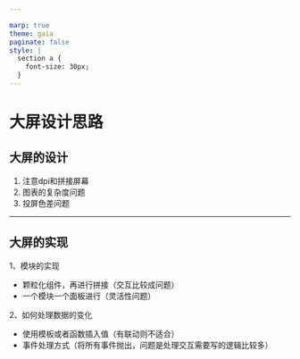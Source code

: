 ```yaml
---

marp: true
theme: gaia
paginate: false
style: |
  section a {
    font-size: 30px;
  }
---
```

# 大屏设计思路

## 大屏的设计

1. 注意dpi和拼接屏幕
2. 图表的复杂度问题
3. 投屏色差问题
<!-- ![bg right w:15cm](assets/btn_bg.png) -->

---

## 大屏的实现

1、模块的实现

* 颗粒化组件，再进行拼接（交互比较成问题）
* 一个模块一个面板进行（灵活性问题）

2、如何处理数据的变化

* 使用模板或者函数插入值（有联动则不适合）
* 事件处理方式（将所有事件抛出，问题是处理交互需要写的逻辑比较多）
